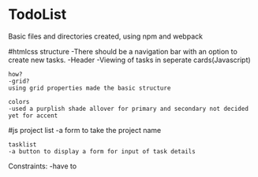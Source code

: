 # TodoList
Basic files and directories created, using npm and webpack

#htmlcss structure
    -There should be a navigation bar with an option to create new tasks.
    -Header
    -Viewing of tasks in seperate cards(Javascript)

    how?
    -grid?
    using grid properties made the basic structure

    colors
    -used a purplish shade allover for primary and secondary not decided yet for accent
#js
    project list
    -a form to take the project name

    tasklist
    -a button to display a form for input of task details
    
Constraints:
    -have to      
